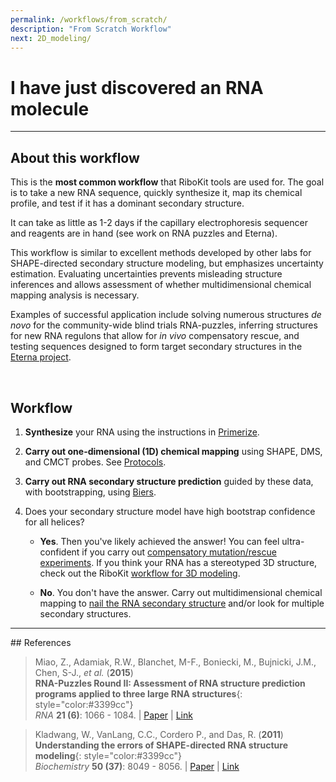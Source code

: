 ```yaml
---
permalink: /workflows/from_scratch/
description: "From Scratch Workflow"
next: 2D_modeling/
---
```


# I have just discovered an RNA molecule

<hr/>

## About this workflow

This is the **most common workflow** that RiboKit tools are used for. The goal is to take a new RNA sequence, quickly synthesize it, map its chemical profile, and test if it has a dominant secondary structure. 

It can take as little as 1-2 days if the capillary electrophoresis sequencer and reagents are in hand (see work on RNA puzzles and Eterna).

This workflow is similar to excellent methods developed by other labs for SHAPE-directed secondary structure modeling, but emphasizes uncertainty estimation. Evaluating uncertainties prevents misleading structure inferences and allows assessment of whether multidimensional chemical mapping analysis is necessary. 

Examples of successful application include solving numerous structures _de novo_ for the community-wide blind trials RNA-puzzles, inferring structures for new RNA regulons that allow for _in vivo_ compensatory rescue, and testing sequences designed to form target secondary structures in the [Eterna project](http://www.eternagame.org).

<br/>

## Workflow

1. <b>Synthesize</b> your RNA using the instructions in [Primerize](/Primerize/). 

2. <b>Carry out one-dimensional (1D) chemical mapping</b> using SHAPE, DMS, and CMCT probes. See [Protocols](/protocol/).

3. <b>Carry out RNA secondary structure prediction</b> guided by these data, with bootstrapping, using [Biers](/Biers/). 

4. Does your secondary structure model have high bootstrap confidence for all helices? 

    * __Yes__. Then you've likely achieved the answer! You can feel ultra-confident if you carry out [compensatory mutation/rescue experiments](/workflows/mutation_rescue/). If you think your RNA has a stereotyped 3D structure, check out the RiboKit [workflow for 3D modeling](/workflows/3D_modeling/).

    * __No__. You don't have the answer. Carry out multidimensional chemical mapping to [nail the RNA secondary structure](/workflows/2D_modeling/) and/or look for multiple secondary structures.

<hr/>
## References

>Miao, Z., Adamiak, R.W., Blanchet, M-F., Boniecki, M., Bujnicki, J.M., Chen, S-J., _et al._ (**2015**) <br/>
>**RNA-Puzzles Round II: Assessment of RNA structure prediction programs applied to three large RNA structures**{: style="color:#3399cc"}<br/>
>*RNA* **21 (6)**: 1066 - 1084. | [Paper](https://daslab.stanford.edu/site_data/pub_pdf/2015_Miao_RNA.pdf) | [Link](http://rnajournal.cshlp.org/content/21/6/1066)

>Kladwang, W., VanLang, C.C., Cordero P., and Das, R.  (**2011**) <br/>
>**Understanding the errors of SHAPE-directed RNA structure modeling**{: style="color:#3399cc"}<br/>
>*Biochemistry* **50 (37)**: 8049 - 8056. | [Paper](https://daslab.stanford.edu/site_data/pub_pdf/2011_Kladwang_Biochem.pdf) | [Link](http://pubs.acs.org/doi/abs/10.1021/bi200524n)
